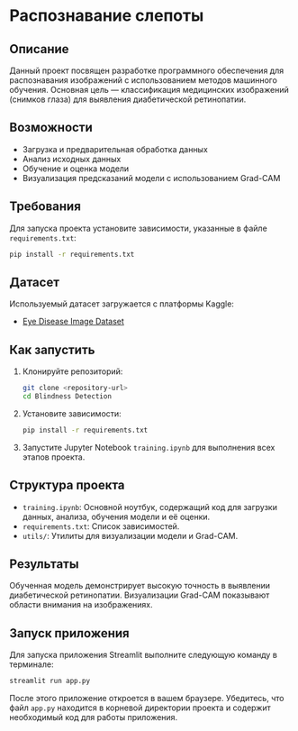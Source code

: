 # Распознавание слепоты

## Описание
Данный проект посвящен разработке программного обеспечения для распознавания изображений с использованием методов машинного обучения. Основная цель — классификация медицинских изображений (снимков глаза) для выявления диабетической ретинопатии.

## Возможности
- Загрузка и предварительная обработка данных
- Анализ исходных данных
- Обучение и оценка модели
- Визуализация предсказаний модели с использованием Grad-CAM

## Требования
Для запуска проекта установите зависимости, указанные в файле `requirements.txt`:
```bash
pip install -r requirements.txt
```

## Датасет
Используемый датасет загружается с платформы Kaggle:
- [Eye Disease Image Dataset](https://www.kaggle.com/datasets/ruhulaminsharif/eye-disease-image-dataset)

## Как запустить
1. Клонируйте репозиторий:
   ```bash
   git clone <repository-url>
   cd Blindness Detection
   ```
2. Установите зависимости:
   ```bash
   pip install -r requirements.txt
   ```
3. Запустите Jupyter Notebook `training.ipynb` для выполнения всех этапов проекта.

## Структура проекта
- `training.ipynb`: Основной ноутбук, содержащий код для загрузки данных, анализа, обучения модели и её оценки.
- `requirements.txt`: Список зависимостей.
- `utils/`: Утилиты для визуализации модели и Grad-CAM.

## Результаты
Обученная модель демонстрирует высокую точность в выявлении диабетической ретинопатии. Визуализации Grad-CAM показывают области внимания на изображениях.

## Запуск приложения
Для запуска приложения Streamlit выполните следующую команду в терминале:

```bash
streamlit run app.py
```

После этого приложение откроется в вашем браузере. Убедитесь, что файл `app.py` находится в корневой директории проекта и содержит необходимый код для работы приложения.